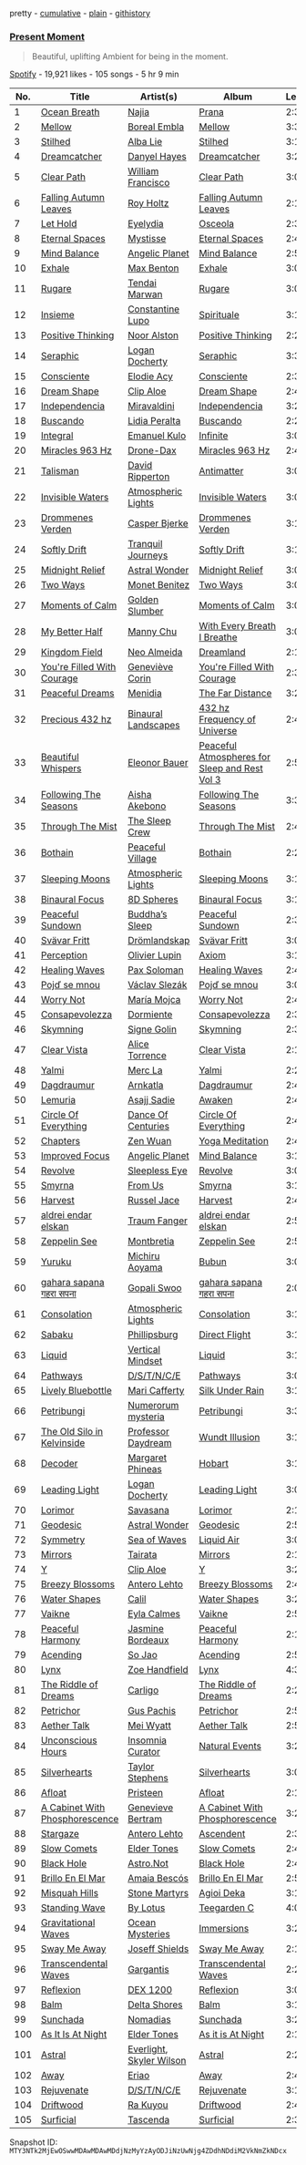 pretty - [cumulative](/playlists/cumulative/37i9dQZF1DXcvykn1vm7iP.md) - [plain](/playlists/plain/37i9dQZF1DXcvykn1vm7iP) - [githistory](https://github.githistory.xyz/mackorone/spotify-playlist-archive/blob/main/playlists/plain/37i9dQZF1DXcvykn1vm7iP)

### [Present Moment](https://open.spotify.com/playlist/37i9dQZF1DXcvykn1vm7iP)

> Beautiful, uplifting Ambient for being in the moment.

[Spotify](https://open.spotify.com/user/spotify) - 19,921 likes - 105 songs - 5 hr 9 min

| No. | Title | Artist(s) | Album | Length |
|---|---|---|---|---|
| 1 | [Ocean Breath](https://open.spotify.com/track/53Pqc0z3W4bJM9eeOO1W3O) | [Najia](https://open.spotify.com/artist/4qgxof0FH2zmybTkwjzuw1) | [Prana](https://open.spotify.com/album/1JKmutcbyJ9nbOAjZIc5nR) | 2:37 |
| 2 | [Mellow](https://open.spotify.com/track/15SJMsBLp7GR8FH9WvamuG) | [Boreal Embla](https://open.spotify.com/artist/1TIIwr7wiRuFavs4zUlYQU) | [Mellow](https://open.spotify.com/album/4OFhOIJLN66pFGa4n5eEto) | 3:33 |
| 3 | [Stilhed](https://open.spotify.com/track/1pAKUFLp8gtOrAAPwkFYJ0) | [Alba Lie](https://open.spotify.com/artist/3l67IPTFGbGnzJGQCnXQQl) | [Stilhed](https://open.spotify.com/album/3Caf8c4V7JpRTEI4FSUfPk) | 3:19 |
| 4 | [Dreamcatcher](https://open.spotify.com/track/136EmiIaoINHMMk3UBzi8o) | [Danyel Hayes](https://open.spotify.com/artist/2ghpDjW2klABmowNTOH18u) | [Dreamcatcher](https://open.spotify.com/album/65DyhGOnzGHoGdzu6tD8SC) | 3:22 |
| 5 | [Clear Path](https://open.spotify.com/track/2tCmr9BYhSjQilIomSM8EI) | [William Francisco](https://open.spotify.com/artist/2jQwLGGaI5zOgqc5SiMp7V) | [Clear Path](https://open.spotify.com/album/10tajn5McEnxj6z3B5KOqN) | 3:02 |
| 6 | [Falling Autumn Leaves](https://open.spotify.com/track/5dXGR9SCZjX1a82NG87QKF) | [Roy Holtz](https://open.spotify.com/artist/7bmRaidlj0sx7EKFWBLnl2) | [Falling Autumn Leaves](https://open.spotify.com/album/2l8OjMwlL7qklDoJLhAT4S) | 2:14 |
| 7 | [Let Hold](https://open.spotify.com/track/5Ez9MVB548QiSaE8p174Nz) | [Eyelydia](https://open.spotify.com/artist/1NMaigUYKD51IMP9EZZw27) | [Osceola](https://open.spotify.com/album/2rgWavCT6uQSqHuUSztjbE) | 2:30 |
| 8 | [Eternal Spaces](https://open.spotify.com/track/6MGM4k4KUGLvDy8Xeieoxq) | [Mystisse](https://open.spotify.com/artist/6IpbJpzWfnVDsdJG9fJHWp) | [Eternal Spaces](https://open.spotify.com/album/7MBLePUpu4R5Nd2KURuPi8) | 2:48 |
| 9 | [Mind Balance](https://open.spotify.com/track/58GOOCrLHfoFByHo69g43w) | [Angelic Planet](https://open.spotify.com/artist/1Dl9lNBXtDneUcugFZPq3H) | [Mind Balance](https://open.spotify.com/album/3qZiW4HnOyk7hKLOSRaWdj) | 2:58 |
| 10 | [Exhale](https://open.spotify.com/track/4hf0kDIz99TEAhNSRDJoWo) | [Max Benton](https://open.spotify.com/artist/6rEyWC1pryYSBm1xFVH5A1) | [Exhale](https://open.spotify.com/album/3M9fvySvpsmnWrCfpVLWr8) | 3:00 |
| 11 | [Rugare](https://open.spotify.com/track/5569KJlvGen1T50aIJWEeC) | [Tendai Marwan](https://open.spotify.com/artist/6ERE1Moh0DyMuMUiCXE3cD) | [Rugare](https://open.spotify.com/album/1SIRnia8LqkQTglfIPVkbM) | 3:08 |
| 12 | [Insieme](https://open.spotify.com/track/2FjdJ4hXRC6rrKD1zNGHqZ) | [Constantine Lupo](https://open.spotify.com/artist/1RMseCll3Wq0FsAIrkPmdn) | [Spirituale](https://open.spotify.com/album/6iXMFnymi6K89iCVuVyLqO) | 3:13 |
| 13 | [Positive Thinking](https://open.spotify.com/track/66KL79kEj6c6iOz16ub3i7) | [Noor Alston](https://open.spotify.com/artist/7BfCHxx2f890fGirKuNbTI) | [Positive Thinking](https://open.spotify.com/album/6hjpo4AgZRiIRsjCQEwjM0) | 2:25 |
| 14 | [Seraphic](https://open.spotify.com/track/6hEVztDYBzkGSEIcebdjiK) | [Logan Docherty](https://open.spotify.com/artist/7amQ98BuFYDzaxShGajJ1e) | [Seraphic](https://open.spotify.com/album/02qMMW9PBraKOzi3fYGrj5) | 3:32 |
| 15 | [Consciente](https://open.spotify.com/track/2WQctSPwSYFGNUtPQ1I11y) | [Elodie Acy](https://open.spotify.com/artist/2uIT3eIsFOjiwUoDJvNzbD) | [Consciente](https://open.spotify.com/album/4rm97IdWa90r7umlTVBsyb) | 2:34 |
| 16 | [Dream Shape](https://open.spotify.com/track/0G8gq218iW1AgI2EsXVnVW) | [Clip Aloe](https://open.spotify.com/artist/6CxgcvEFmR83qRXJmgZj67) | [Dream Shape](https://open.spotify.com/album/2vKKxQuD4CeJ9NlMxYhe0b) | 2:44 |
| 17 | [Independencia](https://open.spotify.com/track/32UTc4rxIFSvAzzrzWXnXU) | [Miravaldini](https://open.spotify.com/artist/4d9BQaG3cZzT7KpDU7hj17) | [Independencia](https://open.spotify.com/album/52ZD56uYSwIjJsDYT1vSm6) | 3:26 |
| 18 | [Buscando](https://open.spotify.com/track/57MvDY3DeE9Iz7MtW7CI8n) | [Lidia Peralta](https://open.spotify.com/artist/7uzvpSnBNJJABrXvCNKy80) | [Buscando](https://open.spotify.com/album/5nDBzOcYoN9cvUvjsqMmCn) | 2:25 |
| 19 | [Integral](https://open.spotify.com/track/4wISCCXp4KPLxzCrogUOLU) | [Emanuel Kulo](https://open.spotify.com/artist/2n9lQwZuLg8gcgxDoVO1IW) | [Infinite](https://open.spotify.com/album/36PDqIij3LmXA02mB9gcII) | 3:00 |
| 20 | [Miracles 963 Hz](https://open.spotify.com/track/2nPdV0GQD5RZoCRdHRLvKE) | [Drone\-Dax](https://open.spotify.com/artist/1aNjBrjn3QJrMcfE6jcwdZ) | [Miracles 963 Hz](https://open.spotify.com/album/7LXqzXuY3fzG7cY0gOYEQJ) | 2:45 |
| 21 | [Talisman](https://open.spotify.com/track/7nbNCSPIvcyjQNcCTwD6aX) | [David Ripperton](https://open.spotify.com/artist/0wpChJY0eLNSdeIep3DCyy) | [Antimatter](https://open.spotify.com/album/0RiEwT4ksUqdHRisAoi47P) | 3:07 |
| 22 | [Invisible Waters](https://open.spotify.com/track/2OtMv9xZ3n9XYJCc4eGDDZ) | [Atmospheric Lights](https://open.spotify.com/artist/65IYpN2ZX0vQzO3JRCpNHX) | [Invisible Waters](https://open.spotify.com/album/3xvxpj3ETyaC4g4pASqxm9) | 3:06 |
| 23 | [Drommenes Verden](https://open.spotify.com/track/3ztpmZj6p47tlck3NVQrV7) | [Casper Bjerke](https://open.spotify.com/artist/2txNKTOHpcXh0tC1wZ2FD4) | [Drommenes Verden](https://open.spotify.com/album/3c79pszHaQH1pCys52fp7j) | 3:19 |
| 24 | [Softly Drift](https://open.spotify.com/track/2zUpfJ2ktCYOjprfIaoLGq) | [Tranquil Journeys](https://open.spotify.com/artist/54FHbjddYi2zgSZ1QNgkPn) | [Softly Drift](https://open.spotify.com/album/1Z863c5YVm586N8lv6JREG) | 3:15 |
| 25 | [Midnight Relief](https://open.spotify.com/track/3lzrmp1ug1AEu5KQ3AkzO6) | [Astral Wonder](https://open.spotify.com/artist/24JkKS4b8yp9usUXPL0I3G) | [Midnight Relief](https://open.spotify.com/album/5S9SpAQQFbgO5edXpXYd8A) | 3:06 |
| 26 | [Two Ways](https://open.spotify.com/track/2jtfOMMCIJrZgXbdnrVNDH) | [Monet Benitez](https://open.spotify.com/artist/4oQZmRxjpBOfuINrvgElwz) | [Two Ways](https://open.spotify.com/album/7lct65G1cVbNXZXY6zGjn4) | 3:04 |
| 27 | [Moments of Calm](https://open.spotify.com/track/4S04fDfAbtnnf5HIteMxxU) | [Golden Slumber](https://open.spotify.com/artist/1x02xJIKGceDvDd4yugtQj) | [Moments of Calm](https://open.spotify.com/album/59Vc9nvfaPYyx4EhOFnMYy) | 3:04 |
| 28 | [My Better Half](https://open.spotify.com/track/2pvqbFiWVpWSsky68vLn1G) | [Manny Chu](https://open.spotify.com/artist/5cqGSR5Eyh5XSYtlSStmmF) | [With Every Breath I Breathe](https://open.spotify.com/album/0tB9FyhrB5N3lusDO1yBKf) | 3:07 |
| 29 | [Kingdom Field](https://open.spotify.com/track/6sTI7FojXhPgnop4jcUaKj) | [Neo Almeida](https://open.spotify.com/artist/0okFnsrTnCo13g1zCevMG4) | [Dreamland](https://open.spotify.com/album/1gpDvZi33tHyJwsZ9J3ETN) | 2:16 |
| 30 | [You're Filled With Courage](https://open.spotify.com/track/1yXCViJlRh40uDDaA3xOl0) | [Geneviève Corin](https://open.spotify.com/artist/2OZcj5SwwY93YZWnNdzD38) | [You're Filled With Courage](https://open.spotify.com/album/3lkh1bioKa9l6mBFgqm2Y2) | 2:37 |
| 31 | [Peaceful Dreams](https://open.spotify.com/track/4dXeSoH8k8iq8uQz2ZZZSK) | [Menidia](https://open.spotify.com/artist/4scbgnFpSTNWZgSaxcXLS8) | [The Far Distance](https://open.spotify.com/album/4BsjkgUXT2QBtig8ONnvks) | 3:27 |
| 32 | [Precious 432 hz](https://open.spotify.com/track/2Wq1C9dtftnI5OSMKJsie0) | [Binaural Landscapes](https://open.spotify.com/artist/5F1SC2pxuIO4iT2LnMIjQn) | [432 hz Frequency of Universe](https://open.spotify.com/album/5Xmwq5a06b8ZybYqX5fO8O) | 2:40 |
| 33 | [Beautiful Whispers](https://open.spotify.com/track/1oOqtVnJU3bjrIqypr0J1V) | [Eleonor Bauer](https://open.spotify.com/artist/5FeOCRq508gqckvhfqdQY6) | [Peaceful Atmospheres for Sleep and Rest Vol 3](https://open.spotify.com/album/06DmjX4lMysgspXtRXc1Cn) | 2:53 |
| 34 | [Following The Seasons](https://open.spotify.com/track/748k8Bk5Nousy75IFv6QQy) | [Aisha Akebono](https://open.spotify.com/artist/1lI0k1BiLHvfJub3QQfe72) | [Following The Seasons](https://open.spotify.com/album/22h16XP7CqXPQAzro1YXcb) | 3:31 |
| 35 | [Through The Mist](https://open.spotify.com/track/77J5YZNzyRlIfmfx1iYGRE) | [The Sleep Crew](https://open.spotify.com/artist/2cwhQMikUipIptLocoKOMn) | [Through The Mist](https://open.spotify.com/album/3PctoISWbdLaP1LLaK8K6C) | 2:42 |
| 36 | [Bothain](https://open.spotify.com/track/01dutwUQJ4Yc79OKfejVuQ) | [Peaceful Village](https://open.spotify.com/artist/2BFpVYblz5isZ4eTnMXUQI) | [Bothain](https://open.spotify.com/album/4zxWNIQwykrTOJ7cPVPosB) | 2:22 |
| 37 | [Sleeping Moons](https://open.spotify.com/track/4xS39N1i2nOU0n57Tw5bcz) | [Atmospheric Lights](https://open.spotify.com/artist/65IYpN2ZX0vQzO3JRCpNHX) | [Sleeping Moons](https://open.spotify.com/album/35fjYF6bpmPk6cuFkTzQiv) | 3:11 |
| 38 | [Binaural Focus](https://open.spotify.com/track/4IMepS2LzBVhkrH99GSrbG) | [8D Spheres](https://open.spotify.com/artist/6PQZnRaF4PpSSUryfJMQjf) | [Binaural Focus](https://open.spotify.com/album/1yFwmonWECNMkhdRGSXcuj) | 3:15 |
| 39 | [Peaceful Sundown](https://open.spotify.com/track/03o9SRxgQAu7lpmvqePASW) | [Buddha’s Sleep](https://open.spotify.com/artist/32JsxZpT1TFmRtCJzr7lg2) | [Peaceful Sundown](https://open.spotify.com/album/7owwupvVS9cNFJLvI1hQKI) | 2:34 |
| 40 | [Svävar Fritt](https://open.spotify.com/track/659cjc6eOg0WCNDaQR4M2v) | [Drömlandskap](https://open.spotify.com/artist/02S4ky4seZriPGxQ2JWQqe) | [Svävar Fritt](https://open.spotify.com/album/66t57sgwrX5Nz1gAtsvIfu) | 3:04 |
| 41 | [Perception](https://open.spotify.com/track/43uAtp536KbblbYD1K6h99) | [Olivier Lupin](https://open.spotify.com/artist/3ho5RtJG5r5HUTsUC7ZLSN) | [Axiom](https://open.spotify.com/album/6LaTHlGk5uI1GZ2R5Hy3RW) | 3:11 |
| 42 | [Healing Waves](https://open.spotify.com/track/2e0GYT1cwyJTcWy9hiN1xZ) | [Pax Soloman](https://open.spotify.com/artist/7lPIQjl1EboMXeIKVogpRg) | [Healing Waves](https://open.spotify.com/album/1XKOfSQ44K7AgVPgCubMbD) | 2:41 |
| 43 | [Pojď se mnou](https://open.spotify.com/track/1s8Nw1IcBENpU7pIGOH8Uk) | [Václav Slezák](https://open.spotify.com/artist/3VHBfS16hX93D0BLGwraUz) | [Pojď se mnou](https://open.spotify.com/album/5fTi5LgFPvSVBBEMAJRL6s) | 3:05 |
| 44 | [Worry Not](https://open.spotify.com/track/7hS2ckejZtpQIompCdbczv) | [María Mojca](https://open.spotify.com/artist/39ZWSqegQ0BRppztA35wXU) | [Worry Not](https://open.spotify.com/album/79VOF59svdNCrRXatvtxNm) | 2:45 |
| 45 | [Consapevolezza](https://open.spotify.com/track/63kxLIjDG9maJO1T1oxVoP) | [Dormiente](https://open.spotify.com/artist/5CsUyEbyQ9JoZLTaP9HJhu) | [Consapevolezza](https://open.spotify.com/album/5miTWb698z08O6V5pxTc8X) | 2:34 |
| 46 | [Skymning](https://open.spotify.com/track/6Ywas6l9JyqXWDS1PKmzj6) | [Signe Golin](https://open.spotify.com/artist/3CBETDmJHF7pJ4ENoSfs3Z) | [Skymning](https://open.spotify.com/album/2OBSjVmSk1vvXn98hgfo70) | 2:34 |
| 47 | [Clear Vista](https://open.spotify.com/track/44ztxC2QwDByUgrB5TTpxt) | [Alice Torrence](https://open.spotify.com/artist/5c14a0TXRif4CrCsHgYh3E) | [Clear Vista](https://open.spotify.com/album/1KJfyjN6iDu1s6Ax9sYC41) | 2:13 |
| 48 | [Yalmi](https://open.spotify.com/track/4vbpZqfVsIz1lPEsMT0IkE) | [Merc La](https://open.spotify.com/artist/0bSzN4RWd1T5I0ICYR2LJS) | [Yalmi](https://open.spotify.com/album/5O6cASUJg7un5RD7kqO0UT) | 2:23 |
| 49 | [Dagdraumur](https://open.spotify.com/track/4vpUme6bonH4EPwMxBBLOP) | [Arnkatla](https://open.spotify.com/artist/66neAkEGsYZ4onMSMHMSbC) | [Dagdraumur](https://open.spotify.com/album/2mwJKpI6depPe7yzYAIzGT) | 2:46 |
| 50 | [Lemuria](https://open.spotify.com/track/3U10BbfZtZxMmiaEVuievr) | [Asajj Sadie](https://open.spotify.com/artist/7dBSSjPi5Web6Ifwg1uiSd) | [Awaken](https://open.spotify.com/album/39Ip3deSTOqNZzSRc8kSsm) | 2:47 |
| 51 | [Circle Of Everything](https://open.spotify.com/track/3rydBdAYaK1gslIS8JSm5D) | [Dance Of Centuries](https://open.spotify.com/artist/5y6jYkmnAqeXseHx3earZD) | [Circle Of Everything](https://open.spotify.com/album/0wHGczI6bIhfsYgCB0niAL) | 2:42 |
| 52 | [Chapters](https://open.spotify.com/track/0vXj9LXojFSwXXKkSjzuNB) | [Zen Wuan](https://open.spotify.com/artist/214ZCbh6xfCOu7LunRBdBY) | [Yoga Meditation](https://open.spotify.com/album/3Ef1x3Iy3qS8fAXFTGBDdo) | 2:43 |
| 53 | [Improved Focus](https://open.spotify.com/track/2I6wgXiYhpwJ5D6P2vKXEA) | [Angelic Planet](https://open.spotify.com/artist/1Dl9lNBXtDneUcugFZPq3H) | [Mind Balance](https://open.spotify.com/album/3qZiW4HnOyk7hKLOSRaWdj) | 3:12 |
| 54 | [Revolve](https://open.spotify.com/track/0X33Oo6yg2qlTsrFiH1qta) | [Sleepless Eye](https://open.spotify.com/artist/0q1jgFxjleKLegFYRiyPxS) | [Revolve](https://open.spotify.com/album/5x1eSN3IFw7QEbT9sm44w2) | 3:07 |
| 55 | [Smyrna](https://open.spotify.com/track/20WOKEJgCcTSP9fpmTN9BM) | [From Us](https://open.spotify.com/artist/1alyoRkSvs6MfBhq7lgY3Q) | [Smyrna](https://open.spotify.com/album/0kRViOapDgEc4RvhO4jbXA) | 3:19 |
| 56 | [Harvest](https://open.spotify.com/track/7AlHOgQGvfVRiXMY64pOyn) | [Russel Jace](https://open.spotify.com/artist/6GwgVH86t9xt98l4RSoMbP) | [Harvest](https://open.spotify.com/album/25LBaQA9rUHkIDoVQK3wje) | 2:42 |
| 57 | [aldrei endar elskan](https://open.spotify.com/track/0ov4xf6xaae92Ob0fppnSv) | [Traum Fanger](https://open.spotify.com/artist/0yyAswmbegMXrWvdxTEIkF) | [aldrei endar elskan](https://open.spotify.com/album/5daP5cHf9iBMspEtYajoFh) | 2:57 |
| 58 | [Zeppelin See](https://open.spotify.com/track/5SxlRbsS4E5t0d76Cc0LHG) | [Montbretia](https://open.spotify.com/artist/7A9r37hE6RLqltWm7fgZOA) | [Zeppelin See](https://open.spotify.com/album/4x9XZ03dgMjcEjcxSm9aBa) | 2:59 |
| 59 | [Yuruku](https://open.spotify.com/track/4CgHKvMuIQRd5jcKaIPVR3) | [Michiru Aoyama](https://open.spotify.com/artist/75cLQlfceOKJMop2LqS4Fu) | [Bubun](https://open.spotify.com/album/0cs9smLSks52FjLb7yRWGy) | 3:02 |
| 60 | [gahara sapana गहरा सपना](https://open.spotify.com/track/3mima9lt5qBHwtEVzcRbwn) | [Gopali Swoo](https://open.spotify.com/artist/77IUPOfqdTIqqgrem0svOx) | [gahara sapana गहरा सपना](https://open.spotify.com/album/71vVNGE5ue2qBkajUCBmLP) | 2:01 |
| 61 | [Consolation](https://open.spotify.com/track/6aZui1qCJi7owqT0AANuHb) | [Atmospheric Lights](https://open.spotify.com/artist/65IYpN2ZX0vQzO3JRCpNHX) | [Consolation](https://open.spotify.com/album/2nlJZihKLK6FiycKLEMaQd) | 3:16 |
| 62 | [Sabaku](https://open.spotify.com/track/0z3GwhoT2D7ywKpjffpJJH) | [Phillipsburg](https://open.spotify.com/artist/2jzPSPZe2GbEpuaCJVvzbL) | [Direct Flight](https://open.spotify.com/album/7xVhHAltBelFy4Iy5i7zqM) | 3:12 |
| 63 | [Liquid](https://open.spotify.com/track/1npn4kWD5AXwPuoQPmrkKN) | [Vertical Mindset](https://open.spotify.com/artist/5vn8IRrcEm8nH3jlprOc6f) | [Liquid](https://open.spotify.com/album/4NiRRjKOFlrVglfLfbiuUu) | 3:18 |
| 64 | [Pathways](https://open.spotify.com/track/6z4ohxiXb7BvirAqOxlfR4) | [D/S/T/N/C/E](https://open.spotify.com/artist/6aOdz7c7KzcgQfsfDYETIT) | [Pathways](https://open.spotify.com/album/77i0t3E5F4jeyf9OO0u4rs) | 3:09 |
| 65 | [Lively Bluebottle](https://open.spotify.com/track/01ZG6VNmqta0ZV23kJfvIS) | [Mari Cafferty](https://open.spotify.com/artist/66CQACp5epB3rPvytNEoVU) | [Silk Under Rain](https://open.spotify.com/album/5wkOnp8bjaLa5Rh3aRztFV) | 3:12 |
| 66 | [Petribungi](https://open.spotify.com/track/57kdkW0uoj8wZkKj6J6ucp) | [Numerorum mysteria](https://open.spotify.com/artist/3DAhwqtZw5k7ygr3JxFuKL) | [Petribungi](https://open.spotify.com/album/5QTxoUuOXKWxpeXbLKyRhP) | 3:36 |
| 67 | [The Old Silo in Kelvinside](https://open.spotify.com/track/18IV84ZuajnPzEzt7cCWSy) | [Professor Daydream](https://open.spotify.com/artist/3v8FLONDn3ZhFfIb75WLUg) | [Wundt Illusion](https://open.spotify.com/album/0ZCAK2T61AbkcPnAiGC4IM) | 3:16 |
| 68 | [Decoder](https://open.spotify.com/track/5qzcXIVuKxOwtMbXYils8n) | [Margaret Phineas](https://open.spotify.com/artist/2O6ryyAOlxGJZqANs7wtoK) | [Hobart](https://open.spotify.com/album/5KTEcDkNtEDdPPBMSqzCqC) | 3:16 |
| 69 | [Leading Light](https://open.spotify.com/track/5AL7XX3jWq8GfZLSRW0zC9) | [Logan Docherty](https://open.spotify.com/artist/7amQ98BuFYDzaxShGajJ1e) | [Leading Light](https://open.spotify.com/album/1Go8ba7DjE6qpyiZr2ateh) | 3:08 |
| 70 | [Lorimor](https://open.spotify.com/track/4Dduhh8xWr0XCBoVJthchN) | [Savasana](https://open.spotify.com/artist/5EvA844VMdq61U5M4Ds0Fk) | [Lorimor](https://open.spotify.com/album/5BlMYaGM6uoxCXfzHkZida) | 2:19 |
| 71 | [Geodesic](https://open.spotify.com/track/79XI9zIPk3P4FICY1lC4PQ) | [Astral Wonder](https://open.spotify.com/artist/24JkKS4b8yp9usUXPL0I3G) | [Geodesic](https://open.spotify.com/album/2Fc1VN26UU4Zki3j99CRpR) | 2:53 |
| 72 | [Symmetry](https://open.spotify.com/track/7s1zPhZgciTy2ruEy3JUmb) | [Sea of Waves](https://open.spotify.com/artist/4R8zw6rwLPscyd42vMpMmo) | [Liquid Air](https://open.spotify.com/album/70mPe6QZPnJJmQCok7bxBW) | 3:00 |
| 73 | [Mirrors](https://open.spotify.com/track/4AxLkuDH6lAh4zfAqnMk1n) | [Tairata](https://open.spotify.com/artist/6S03l2FptTA5eeHeXo115b) | [Mirrors](https://open.spotify.com/album/31hZ1BCR6HrbzBu0dNehj5) | 2:18 |
| 74 | [Y](https://open.spotify.com/track/2aO1Kx044UxkdUn9HMjsnY) | [Clip Aloe](https://open.spotify.com/artist/6CxgcvEFmR83qRXJmgZj67) | [Y](https://open.spotify.com/album/6HFV1kH4B3WPJWfhxF8CAF) | 3:29 |
| 75 | [Breezy Blossoms](https://open.spotify.com/track/4Q3dtldbIdhLpVh7qZKb7f) | [Antero Lehto](https://open.spotify.com/artist/7gBBSNhDsDRvI4XfsVNpC8) | [Breezy Blossoms](https://open.spotify.com/album/35hc57m3qemrRYgnYu4E1b) | 2:46 |
| 76 | [Water Shapes](https://open.spotify.com/track/2BXn2oEXL6XD2iXzuSzd0g) | [Calil](https://open.spotify.com/artist/0wZ9TiIXE76xXjZUUbVmN7) | [Water Shapes](https://open.spotify.com/album/4gRZeAvNFnIQZvhUEPbf2H) | 3:20 |
| 77 | [Vaikne](https://open.spotify.com/track/2vu8kAPw2W0gVKrK68YR5P) | [Eyla Calmes](https://open.spotify.com/artist/3CAe04TEaKSxEMemLZqw3X) | [Vaikne](https://open.spotify.com/album/0iej0wwEJwhbKyUlYEhv5F) | 2:58 |
| 78 | [Peaceful Harmony](https://open.spotify.com/track/5YXMvnrosh3tVYusmR8lyb) | [Jasmine Bordeaux](https://open.spotify.com/artist/5kxIHAETC8i2dwHZOASyVD) | [Peaceful Harmony](https://open.spotify.com/album/6yigwF9cIfuoVoWwhf1YET) | 2:15 |
| 79 | [Acending](https://open.spotify.com/track/0gny3oCHB6fKmZ6PoDedRA) | [So Jao](https://open.spotify.com/artist/0ScQmROrSMggRHzVdPIRim) | [Acending](https://open.spotify.com/album/5UTfGuymK5d3VbqMVjh0fh) | 2:54 |
| 80 | [Lynx](https://open.spotify.com/track/4s1x24SHjzNCY9WwNBHqmy) | [Zoe Handfield](https://open.spotify.com/artist/0ifYKOfttKEUMV86E0mxxL) | [Lynx](https://open.spotify.com/album/40EdzNq78gdx26YiQb59DO) | 4:30 |
| 81 | [The Riddle of Dreams](https://open.spotify.com/track/5HfIHltHzu31DBzxJwoVQg) | [Carligo](https://open.spotify.com/artist/6rcMboN5jrM7OzqcqIfLwd) | [The Riddle of Dreams](https://open.spotify.com/album/5gBFJ8RLzPdObOk4pQTiKj) | 2:27 |
| 82 | [Petrichor](https://open.spotify.com/track/5nDE13yxQhHjYUCfZs2KYL) | [Gus Pachis](https://open.spotify.com/artist/0NOlCBBabcH18ynPm8D9Mp) | [Petrichor](https://open.spotify.com/album/7EbaELvX8k5l6RLs2MvwoQ) | 2:57 |
| 83 | [Aether Talk](https://open.spotify.com/track/6Av8cijBWCaJtAGAuAr5s6) | [Mei Wyatt](https://open.spotify.com/artist/3dlas5ivLc1UoaGKlWz7ak) | [Aether Talk](https://open.spotify.com/album/3cARiEXphXSJtlU63ttYuC) | 2:52 |
| 84 | [Unconscious Hours](https://open.spotify.com/track/39ziD9wgBpKjA7lhuv9jPT) | [Insomnia Curator](https://open.spotify.com/artist/2KOGEdahm8S9YknCwiUIHf) | [Natural Events](https://open.spotify.com/album/5be1q5HZtRuUZtWLXB4TVB) | 3:28 |
| 85 | [Silverhearts](https://open.spotify.com/track/20EmHh9TVgaZUZ9UvmlvUv) | [Taylor Stephens](https://open.spotify.com/artist/49Cmx1Yp6lQrseq3v712Kc) | [Silverhearts](https://open.spotify.com/album/763n56FRXMTLlU1RrWDvCD) | 3:04 |
| 86 | [Afloat](https://open.spotify.com/track/0LOfO55KZs4fW7UtyQJfRJ) | [Pristeen](https://open.spotify.com/artist/2JzmfMXbib68VSo6nL23qj) | [Afloat](https://open.spotify.com/album/0E3bx837dXHWeKisgwzpPx) | 2:19 |
| 87 | [A Cabinet With Phosphorescence](https://open.spotify.com/track/4PO5kkTwxCqpumXdDAFQVw) | [Genevieve Bertram](https://open.spotify.com/artist/10ODqXnN38l7oy4TaMbsGO) | [A Cabinet With Phosphorescence](https://open.spotify.com/album/1QU2tdTMOOBv0DUkiMeoeR) | 3:28 |
| 88 | [Stargaze](https://open.spotify.com/track/4lMmoawRGvO419cZgRP9mV) | [Antero Lehto](https://open.spotify.com/artist/7gBBSNhDsDRvI4XfsVNpC8) | [Ascendent](https://open.spotify.com/album/7wnhFQ2b7bGwjyLSiqRyt4) | 2:39 |
| 89 | [Slow Comets](https://open.spotify.com/track/3RooVmiw2ZTwu3rnBNAq1f) | [Elder Tones](https://open.spotify.com/artist/3F3LvjnePHn3mn8uuLQdcU) | [Slow Comets](https://open.spotify.com/album/6KkIHN9fRp96181Q3Y1kV5) | 2:40 |
| 90 | [Black Hole](https://open.spotify.com/track/7nKDcvT0DdqI2FQNUrxico) | [Astro.Not](https://open.spotify.com/artist/2iEiuAf6GeqHMGADH76YPS) | [Black Hole](https://open.spotify.com/album/6hBR6PiXKh6HpMhBb7UcDW) | 2:45 |
| 91 | [Brillo En El Mar](https://open.spotify.com/track/7mZASnos1MVmNVLHHg7nPJ) | [Amaia Bescós](https://open.spotify.com/artist/0h9O8A9Z4u2sSj79DxyjKx) | [Brillo En El Mar](https://open.spotify.com/album/4CIb579jqNPow80P5S2AGP) | 2:54 |
| 92 | [Misquah Hills](https://open.spotify.com/track/1GQoCwdl4wQkg5ANrY7eGc) | [Stone Martyrs](https://open.spotify.com/artist/5TQiCNGub87gWCQRZuncKK) | [Agioi Deka](https://open.spotify.com/album/2FrbVqHALaeSUSfJ46sMes) | 3:19 |
| 93 | [Standing Wave](https://open.spotify.com/track/70zZuuFtxFTS5MAGP6DPs1) | [By Lotus](https://open.spotify.com/artist/2abf5MCGiDUvtFfBU3tHw8) | [Teegarden C](https://open.spotify.com/album/4Ymu2WPYJNzRafMvyH5tlR) | 4:08 |
| 94 | [Gravitational Waves](https://open.spotify.com/track/1i309cGCtJxtZ7h4XEHxYC) | [Ocean Mysteries](https://open.spotify.com/artist/1AZbxwiejbmkWYiVfbseXP) | [Immersions](https://open.spotify.com/album/3E3TWLQv6BXRxFJIq1Bdio) | 3:20 |
| 95 | [Sway Me Away](https://open.spotify.com/track/5WoT7gc0ZRAFml3B2k7ZlC) | [Joseff Shields](https://open.spotify.com/artist/3k3jeStlJRgFKEWvcbJuy3) | [Sway Me Away](https://open.spotify.com/album/6jrZpHY37Ck2f2X4t0NIKp) | 2:13 |
| 96 | [Transcendental Waves](https://open.spotify.com/track/0wHxhO1wW2Xa2sjszhpYfy) | [Gargantis](https://open.spotify.com/artist/5GXKQgbYHVdRFSznRp5trz) | [Transcendental Waves](https://open.spotify.com/album/0R9tXgiJeGYi2qrWGh01E8) | 2:20 |
| 97 | [Reflexion](https://open.spotify.com/track/5GYechptfXvISLcJKLMB0l) | [DEX 1200](https://open.spotify.com/artist/2roONpdgmZHRTpr1IFNw0d) | [Reflexion](https://open.spotify.com/album/75xsR4b1EL3pkChLyo1VGG) | 3:08 |
| 98 | [Balm](https://open.spotify.com/track/0QluGNVWnSnUrc688kQwEN) | [Delta Shores](https://open.spotify.com/artist/3tXdeFwRiTfum3oQBQbLmP) | [Balm](https://open.spotify.com/album/0kxlBRorKL49TM6f1VNnf2) | 3:12 |
| 99 | [Sunchada](https://open.spotify.com/track/6hVfYrQuNBz9MT8Kk5JX0p) | [Nomadias](https://open.spotify.com/artist/0JWzljcR1K7Q7Zc4IgVWu0) | [Sunchada](https://open.spotify.com/album/2SLyvaAXcUDo3D2qWevpyj) | 3:27 |
| 100 | [As It Is At Night](https://open.spotify.com/track/59NK1uiTWnRLNKmtUf4Uw1) | [Elder Tones](https://open.spotify.com/artist/3F3LvjnePHn3mn8uuLQdcU) | [As it is At Night](https://open.spotify.com/album/3llDds59tzLvV6Hb4LAJq4) | 2:15 |
| 101 | [Astral](https://open.spotify.com/track/25Eazeq2jR3OAXKVyn5A46) | [Everlight](https://open.spotify.com/artist/6RavlD6YjBgKC9iSh3uHgg), [Skyler Wilson](https://open.spotify.com/artist/2V2FOQ4bEqDyrhGnzLBCr3) | [Astral](https://open.spotify.com/album/5wSkF4kNNzlYaSpbpCXO3o) | 2:27 |
| 102 | [Away](https://open.spotify.com/track/1EVgWgzpE2PWs6BT3qxpKm) | [Eriao](https://open.spotify.com/artist/5liqyeSP9olMkSr5Zvo9YU) | [Away](https://open.spotify.com/album/0GX2UY2tn4q5ms2g6NlGRy) | 2:46 |
| 103 | [Rejuvenate](https://open.spotify.com/track/2BMsZTRgwxpLN4tQFSUcSo) | [D/S/T/N/C/E](https://open.spotify.com/artist/6aOdz7c7KzcgQfsfDYETIT) | [Rejuvenate](https://open.spotify.com/album/0ovPC1p3FWLW1NHSgiobYf) | 3:13 |
| 104 | [Driftwood](https://open.spotify.com/track/6g11H9Qg8lcJwEIS39e6GN) | [Ra Kuyou](https://open.spotify.com/artist/6JaXnzBNg8E8Z6kVDP1GXR) | [Driftwood](https://open.spotify.com/album/1moMGvFXtkeC7TH0J1vV3Q) | 2:46 |
| 105 | [Surficial](https://open.spotify.com/track/3Yf1WOs2Qmp26M0h81gJVr) | [Tascenda](https://open.spotify.com/artist/5Xj1fqlAVsgyiKy5K4hy1d) | [Surficial](https://open.spotify.com/album/06LUgatj9BWv7fuaGAGYjJ) | 2:34 |

Snapshot ID: `MTY3NTk2MjEwOSwwMDAwMDAwMDdjNzMyYzAyODJiNzUwNjg4ZDdhNDdiM2VkNmZkNDcx`
